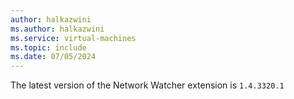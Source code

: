 ```yaml
---
author: halkazwini
ms.author: halkazwini
ms.service: virtual-machines
ms.topic: include
ms.date: 07/05/2024
---
```

The latest version of the Network Watcher extension is `1.4.3320.1`